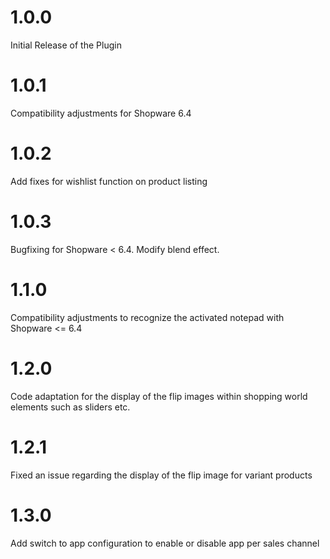 # 1.0.0
Initial Release of the Plugin

# 1.0.1
Compatibility adjustments for Shopware 6.4

# 1.0.2
Add fixes for wishlist function on product listing

# 1.0.3
Bugfixing for Shopware < 6.4. Modify blend effect.

# 1.1.0
Compatibility adjustments to recognize the activated notepad with Shopware <= 6.4

# 1.2.0
Code adaptation for the display of the flip images within shopping world elements such as sliders etc.

# 1.2.1
Fixed an issue regarding the display of the flip image for variant products

# 1.3.0
Add switch to app configuration to enable or disable app per sales channel 
